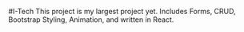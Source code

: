 #I-Tech
This project is my largest project yet. Includes Forms, CRUD, Bootstrap Styling, Animation, and written in React. 
